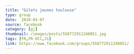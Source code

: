```yaml
---
title: "Gilets jaunes toulouse"
type: group
date:  2019-03-07
source: facebook
category: [gj]
thumbnail: /images/posts/558772911248851.jpg
tags: [FR,FR-OCC,31]
link: https://www.facebook.com/groups/558772911248851/
---
```


